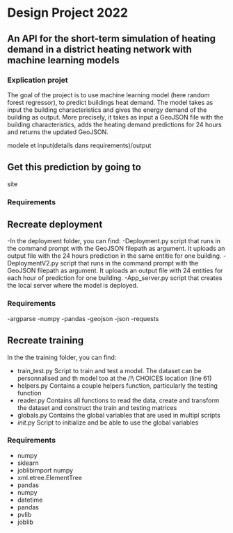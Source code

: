 # Design Project 2022
## An API for the short-term simulation of heating demand in a district heating network with machine learning models

### Explication projet 
The goal of the project is to use machine learning model (here random forest regressor), to predict buildings heat demand. The model takes as input the building characteristics and gives the energy demand of the building as output. More precisely, it takes as input a GeoJSON file with the building characteristics, adds the heating demand predictions for 24 hours and returns the updated GeoJSON.


modele et input(details dans requirements)/output 

## Get this prediction by going to 
site

### Requirements 

## Recreate deployment
-In the deployment folder, you can find:
-Deployment.py script that runs in the command prompt with the GeoJSON filepath as argument. It uploads an output file with the 24 hours prediction in the same entitie for one building.
-DeploymentV2.py script that runs in the command prompt with the GeoJSON filepath as argument. It uploads an output file with 24 entities for each hour of prediction for one building.
-App_server.py script that creates the local server where the model is deployed.
### Requirements
-argparse
-numpy
-pandas
-geojson
-json
-requests

## Recreate training 
In the the training folder, you can find: 
- train_test.py Script to train and test a model. The dataset can be personnalised and th model too at the /!\ CHOICES location (line 61)
- helpers.py Contains a couple helpers function, particularly the testing function
- reader.py Contains all functions to read the data, create and transform the dataset and construct the train and testing matrices
- globals.py Contains the global variables that are used in multipl scripts
- _init_.py Script to initialize and be able to use the global variables

### Requirements
- numpy
- sklearn
- joblibimport numpy 
- xml.etree.ElementTree
- pandas
- numpy
- datetime 
- pandas
- pvlib
- joblib
